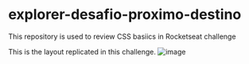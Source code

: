 # explorer-desafio-proximo-destino
This repository is used to review CSS basiics in Rocketseat challenge

This is the layout replicated in this challenge.
![image](https://github.com/CristianLopes/explorer-desafio-proximo-destino/assets/13282242/2fc1b8cc-c805-4acd-ac4c-7bf226582fd6)


